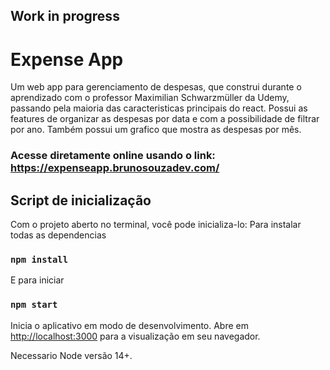 ## Work in progress

# Expense App
Um web app para gerenciamento de despesas, que construi durante o aprendizado com o professor Maximilian Schwarzmüller da Udemy, passando pela maioria das caracteristicas principais do react. Possui as features de organizar as despesas por data e com a possibilidade de filtrar por ano. Também possui um grafico que mostra as despesas por mês. 

### Acesse diretamente online usando o link: https://expenseapp.brunosouzadev.com/

## Script de inicialização

Com o projeto aberto no terminal, você pode inicializa-lo:
Para instalar todas as dependencias
### `npm install`

E para iniciar

### `npm start`

Inicia o aplicativo em modo de desenvolvimento.
Abre em [http://localhost:3000](http://localhost:3000) para a visualização em seu navegador.

Necessario Node versão 14+.

